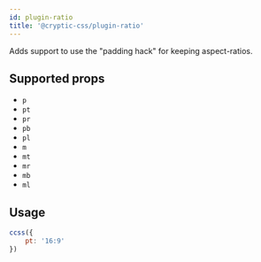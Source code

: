 ```yaml
---
id: plugin-ratio
title: '@cryptic-css/plugin-ratio'
---
```


Adds support to use the "padding hack" for keeping aspect-ratios.

## Supported props
- `p`
- `pt`
- `pr`
- `pb`
- `pl`
- `m`
- `mt`
- `mr`
- `mb`
- `ml`

## Usage

```js live
ccss({
    pt: '16:9'
})
```
